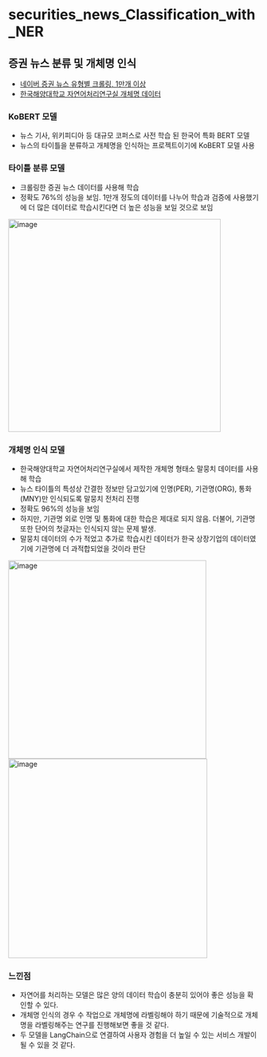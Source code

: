 # securities_news_Classification_with_NER
## 증권 뉴스 분류 및 개체명 인식
* [네이버 증권 뉴스 유형별 크롤링, 1만개 이상](https://finance.naver.com/news/news_list.naver?mode=LSS3D&section_id=101&section_id2=258&section_id3=401)
* [한국해양대학교 자연어처리연구실 개체명 데이터](https://github.com/kmounlp/NER)
  
### KoBERT 모델
* 뉴스 기사, 위키피디아 등 대규모 코퍼스로 사전 학습 된 한국어 특화 BERT 모델
* 뉴스의 타이틀을 분류하고 개체명을 인식하는 프로젝트이기에 KoBERT 모델 사용

### 타이틀 분류 모델
* 크롤링한 증권 뉴스 데이터를 사용해 학습
* 정확도 76%의 성능을 보임. 1만개 정도의 데이터를 나누어 학습과 검증에 사용했기에 더 많은 데이터로 학습시킨다면 더 높은 성능을 보일 것으로 보임
<img width="426" alt="image" src="https://github.com/shinala0602/securities_news_Classification_with_NER/assets/59050396/c07e81d7-2fae-420f-bcba-bae89f778b5d">

### 개체명 인식 모델
* 한국해양대학교 자연어처리연구실에서 제작한 개체명 형태소 말뭉치 데이터를 사용해 학습
* 뉴스 타이틀의 특성상 간결한 정보만 담고있기에 인명(PER), 기관명(ORG), 통화(MNY)만 인식되도록 말뭉치 전처리 진행
* 정확도 96%의 성능을 보임
* 하지만, 기관명 외로 인명 및 통화에 대한 학습은 제대로 되지 않음. 더불어, 기관명 또한 단어의 첫글자는 인식되지 않는 문제 발생.
* 말뭉치 데이터의 수가 적었고 추가로 학습시킨 데이터가 한국 상장기업의 데이터였기에 기관명에 더 과적합되었을 것이라 판단
<img width="397" alt="image" src="https://github.com/shinala0602/securities_news_Classification_with_NER/assets/59050396/4a5f5160-e16b-4d88-8399-beb692d7a484">
<img width="399" alt="image" src="https://github.com/shinala0602/securities_news_Classification_with_NER/assets/59050396/619db983-adc4-4231-92f0-8a214cbd975a">

### 느낀점  
* 자연어를 처리하는 모델은 많은 양의 데이터 학습이 충분히 있어야 좋은 성능을 확인할 수 있다.
* 개체명 인식의 경우 수 작업으로 개체명에 라벨링해야 하기 때문에 기술적으로 개체명을 라벨링해주는 연구를 진행해보면 좋을 것 같다.
* 두 모델을 LangChain으로 연결하여 사용자 경험을 더 높일 수 있는 서비스 개발이 될 수 있을 것 같다.
